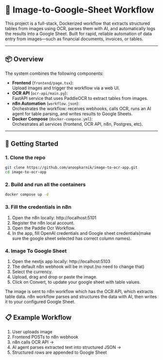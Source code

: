 # 🧾 Image-to-Google-Sheet Workflow

This project is a full-stack, Dockerized workflow that extracts structured tables from images using OCR, parses them with AI, and automatically logs the results into a Google Sheet. Built for rapid, reliable automation of data entry from images—such as financial documents, invoices, or tables.

---

## 📦 Overview

The system combines the following components:

- **Frontend** (`frontend/page.tsx`):  
  Upload images and trigger the workflow via a web UI.
- **OCR API** (`ocr-api/main.py`):  
  FastAPI service that uses PaddleOCR to extract tables from images.
- **n8n Automation** (`workflow.json`):  
  Orchestrates the workflow: receives webhooks, calls OCR, runs an AI agent for table parsing, and writes results to Google Sheets.
- **Docker Compose** (`docker-compose.yml`):  
  Orchestrates all services (frontend, OCR API, n8n, Postgres, etc).

---

## 🚀 Getting Started


### 1. **Clone the repo**

```bash
git clone https://github.com/anoopkarnik/image-to-ocr-app.git
cd image-to-ocr-app
```

### 2. **Build and run all the containers**

```bash
docker compose up -d
```

### 3. **Fill the credentials in n8n**

1. Open the n8n locally: http://localhost:5101
2. Register the n8n local account.
3. Open the Paddle Ocr Workflow.
4. In the app, fill OpenAI credentials and Google sheet credentials(make sure the google sheet selected has correct column names).

### 4. **Image To Google Sheet**

1. Open the nextjs app locally: http://localhost:5103
2. The default n8n webhook will be in input.(no need to change that)
3. Select the currency.
4. Upload, drag and drop or paste the image.
5. Click on Convert, to update your google sheet with table values.

The image is sent to n8n workflow which has the OCR API, which extracts table data. n8n workflow parses and structures the data with AI, then writes it to your configured Google Sheet.

## 📋 Example Workflow

1. User uploads image 
2. Frontend POSTs to n8n webhook 
3. n8n calls OCR API →
4. AI agent parses extracted text into structured JSON →
5. Structured rows are appended to Google Sheet